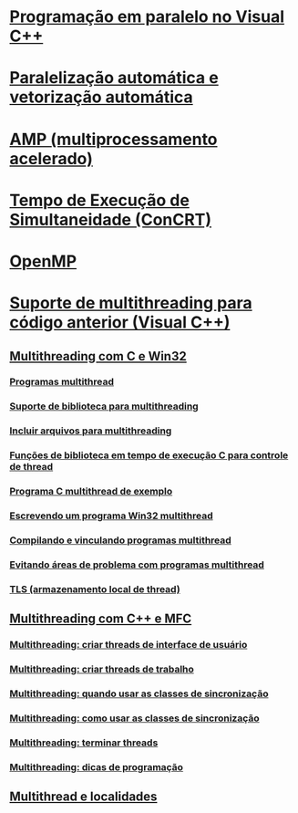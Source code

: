 # [Programação em paralelo no Visual C++](parallel-programming-in-visual-cpp.md)
# [Paralelização automática e vetorização automática](auto-parallelization-and-auto-vectorization.md)
# [AMP (multiprocessamento acelerado)](amp/toc.md)
# [Tempo de Execução de Simultaneidade (ConCRT)](concrt/toc.md)
# [OpenMP](openmp/toc.md)
# [Suporte de multithreading para código anterior (Visual C++)](multithreading-support-for-older-code-visual-cpp.md)
## [Multithreading com C e Win32](multithreading-with-c-and-win32.md)
### [Programas multithread](multithread-programs.md)
### [Suporte de biblioteca para multithreading](library-support-for-multithreading.md)
### [Incluir arquivos para multithreading](include-files-for-multithreading.md)
### [Funções de biblioteca em tempo de execução C para controle de thread](c-run-time-library-functions-for-thread-control.md)
### [Programa C multithread de exemplo](sample-multithread-c-program.md)
### [Escrevendo um programa Win32 multithread](writing-a-multithreaded-win32-program.md)
### [Compilando e vinculando programas multithread](compiling-and-linking-multithread-programs.md)
### [Evitando áreas de problema com programas multithread](avoiding-problem-areas-with-multithread-programs.md)
### [TLS (armazenamento local de thread)](thread-local-storage-tls.md)
## [Multithreading com C++ e MFC](multithreading-with-cpp-and-mfc.md)
### [Multithreading: criar threads de interface de usuário](multithreading-creating-user-interface-threads.md)
### [Multithreading: criar threads de trabalho](multithreading-creating-worker-threads.md)
### [Multithreading: quando usar as classes de sincronização](multithreading-when-to-use-the-synchronization-classes.md)
### [Multithreading: como usar as classes de sincronização](multithreading-how-to-use-the-synchronization-classes.md)
### [Multithreading: terminar threads](multithreading-terminating-threads.md)
### [Multithreading: dicas de programação](multithreading-programming-tips.md)
## [Multithread e localidades](multithreading-and-locales.md)
